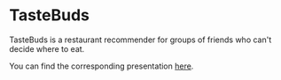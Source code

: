 # TasteBuds
TasteBuds is a restaurant recommender for groups of friends who can't decide where to eat.

You can find the corresponding presentation [here](https://shorturl.at/QpXOQ).
